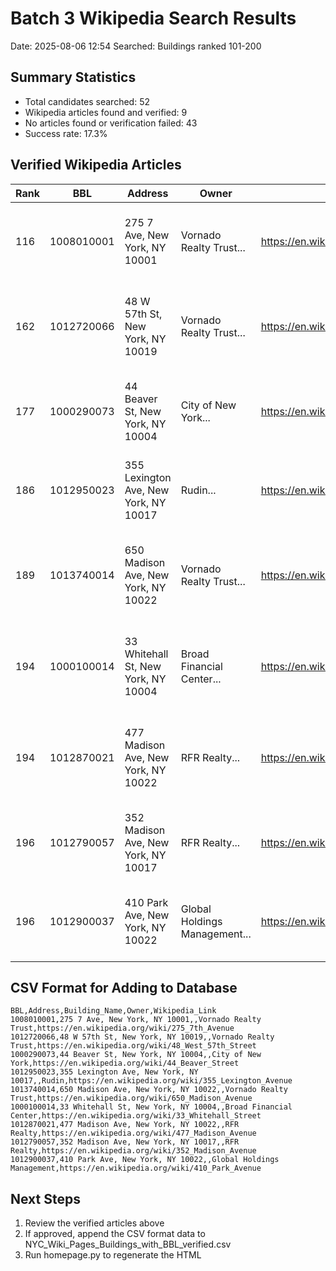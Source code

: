 # Batch 3 Wikipedia Search Results
Date: 2025-08-06 12:54
Searched: Buildings ranked 101-200

## Summary Statistics
- Total candidates searched: 52
- Wikipedia articles found and verified: 9
- No articles found or verification failed: 43
- Success rate: 17.3%

## Verified Wikipedia Articles

| Rank | BBL | Address | Owner | Wikipedia URL | Verification |
|------|-----|---------|-------|---------------|--------------|
| 116 | 1008010001 | 275 7 Ave, New York, NY 10001 | Vornado Realty Trust... | https://en.wikipedia.org/wiki/275_7th_Avenue | The Wikipedia article describes the building locat... |
| 162 | 1012720066 | 48 W 57th St, New York, NY 10019 | Vornado Realty Trust... | https://en.wikipedia.org/wiki/48_West_57th_Street | The Wikipedia article at the provided URL describe... |
| 177 | 1000290073 | 44 Beaver St, New York, NY 10004 | City of New York... | https://en.wikipedia.org/wiki/44_Beaver_Street | The Wikipedia article describes the building locat... |
| 186 | 1012950023 | 355 Lexington Ave, New York, NY 10017 | Rudin... | https://en.wikipedia.org/wiki/355_Lexington_Avenue | The Wikipedia article titled "355 Lexington Avenue... |
| 189 | 1013740014 | 650 Madison Ave, New York, NY 10022 | Vornado Realty Trust... | https://en.wikipedia.org/wiki/650_Madison_Avenue | The Wikipedia article at the provided URL describe... |
| 194 | 1000100014 | 33 Whitehall St, New York, NY 10004 | Broad Financial Center... | https://en.wikipedia.org/wiki/33_Whitehall_Street | The Wikipedia article at the provided URL describe... |
| 194 | 1012870021 | 477 Madison Ave, New York, NY 10022 | RFR Realty... | https://en.wikipedia.org/wiki/477_Madison_Avenue | The Wikipedia article at the provided URL describe... |
| 196 | 1012790057 | 352 Madison Ave, New York, NY 10017 | RFR Realty... | https://en.wikipedia.org/wiki/352_Madison_Avenue | The Wikipedia article titled "352 Madison Avenue" ... |
| 196 | 1012900037 | 410 Park Ave, New York, NY 10022 | Global Holdings Management... | https://en.wikipedia.org/wiki/410_Park_Avenue | The Wikipedia article titled "410 Park Avenue" des... |

## CSV Format for Adding to Database
```csv
BBL,Address,Building_Name,Owner,Wikipedia_Link
1008010001,275 7 Ave, New York, NY 10001,,Vornado Realty Trust,https://en.wikipedia.org/wiki/275_7th_Avenue
1012720066,48 W 57th St, New York, NY 10019,,Vornado Realty Trust,https://en.wikipedia.org/wiki/48_West_57th_Street
1000290073,44 Beaver St, New York, NY 10004,,City of New York,https://en.wikipedia.org/wiki/44_Beaver_Street
1012950023,355 Lexington Ave, New York, NY 10017,,Rudin,https://en.wikipedia.org/wiki/355_Lexington_Avenue
1013740014,650 Madison Ave, New York, NY 10022,,Vornado Realty Trust,https://en.wikipedia.org/wiki/650_Madison_Avenue
1000100014,33 Whitehall St, New York, NY 10004,,Broad Financial Center,https://en.wikipedia.org/wiki/33_Whitehall_Street
1012870021,477 Madison Ave, New York, NY 10022,,RFR Realty,https://en.wikipedia.org/wiki/477_Madison_Avenue
1012790057,352 Madison Ave, New York, NY 10017,,RFR Realty,https://en.wikipedia.org/wiki/352_Madison_Avenue
1012900037,410 Park Ave, New York, NY 10022,,Global Holdings Management,https://en.wikipedia.org/wiki/410_Park_Avenue
```

## Next Steps
1. Review the verified articles above
2. If approved, append the CSV format data to NYC_Wiki_Pages_Buildings_with_BBL_verified.csv
3. Run homepage.py to regenerate the HTML